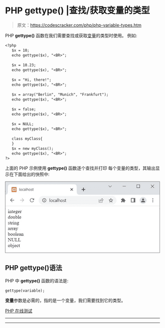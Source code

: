 # PHP gettype() |查找/获取变量的类型

> 原文：<https://codescracker.com/php/php-variable-types.htm>

PHP **gettype()** 函数在我们需要查找或获取[变量](/php/php-variables.htm)的类型时使用。 例如:

```
<?php
   $x = 10;
   echo gettype($x), "<BR>";

   $x = 10.23;
   echo gettype($x), "<BR>";

   $x = "Hi, there!";
   echo gettype($x), "<BR>";

   $x = array("Berlin", "Munich", "Frankfurt");
   echo gettype($x), "<BR>";

   $x = false;
   echo gettype($x), "<BR>";

   $x = NULL;
   echo gettype($x), "<BR>";

   class myClass{
   }
   $x = new myClass();
   echo gettype($x), "<BR>";
?>
```

上面的 PHP 示例使用 **gettype()** 函数逐个查找并打印 每个变量的类型，其输出显示在下面给出的快照中:

![php gettype function find type of variable](img/fb2f800e3961e08449481fcde6001e2d.png)

## PHP gettype()语法

PHP 中 **gettype()** 函数的语法是:

```
gettype(variable);
```

**变量**参数是必需的，指的是一个变量，我们需要找到它的类型。

[PHP 在线测试](/exam/showtest.php?subid=8)

* * *

* * *